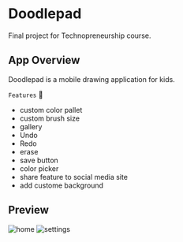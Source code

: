 # Doodlepad
Final project for Technopreneurship course.

## App Overview
Doodlepad is a mobile drawing application for kids.

```Features``` :wrench:
* custom color pallet
* custom brush size
* gallery
* Undo
* Redo
* erase
* save button
* color picker
* share feature to social media site
* add custome background

## Preview
![home](preview/home_and_canvas.png)
![settings](preview/settings.png)
